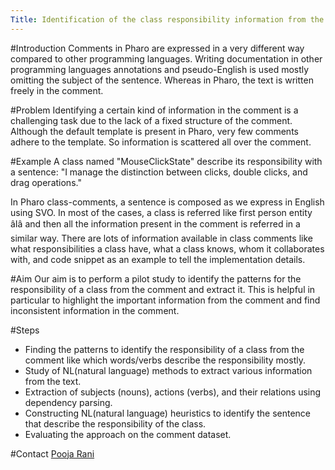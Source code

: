 ```yaml
---
Title: Identification of the class responsibility information from the Pharo class comments
---
```


#Introduction
Comments in Pharo are expressed in a very different way compared to other programming languages. Writing documentation in other programming languages annotations and pseudo-English is used mostly omitting the subject of the sentence. Whereas in Pharo, the text is written freely in the comment.

#Problem
Identifying a certain kind of information in the comment is a challenging task due to the lack of a fixed structure of the comment. Although the default template is present in Pharo, very few comments adhere to the template. So information is scattered all over the comment.

#Example
A class named "MouseClickState" describe its responsibility with a sentence: "I manage the distinction between clicks, double clicks, and drag operations."

In Pharo class-comments, a sentence is composed as we express in English using SVO. In most of the cases, a class is referred like first person entity âIâ and then all the information present in the comment is referred in a similar way. There are lots of information available in class comments like what responsibilities a class have, what a class knows, whom it collaborates with, and code snippet as an example to tell the implementation details.

#Aim
Our aim is to perform a pilot study to identify the patterns for the responsibility of a class from the comment and extract it. This is helpful in particular to highlight the important information from the comment and find inconsistent information in the comment. 

#Steps

-  Finding the patterns to identify the responsibility of a class from the comment like which words/verbs describe the responsibility mostly.
-  Study of NL(natural language) methods to extract various information from the text.
-  Extraction of subjects (nouns), actions (verbs), and their relations using dependency parsing.
-  Constructing NL(natural language) heuristics to identify the sentence that describe the responsibility of the class.
-  Evaluating the approach on the comment dataset.

#Contact
[Pooja Rani](%base_url%/staff/Pooja-Rani)
